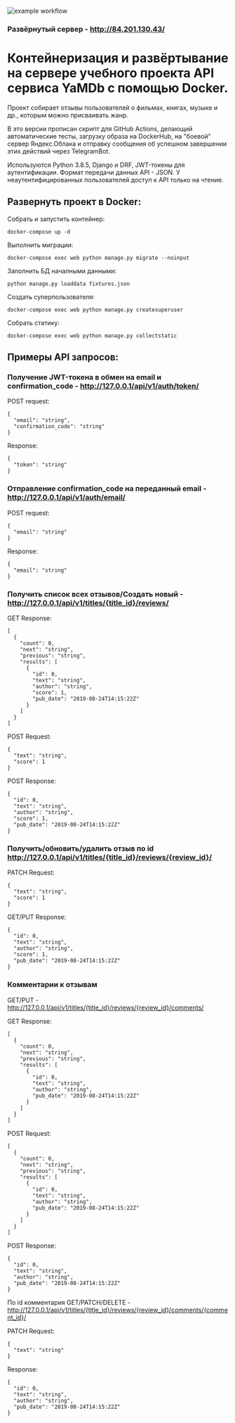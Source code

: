 ![example workflow](https://github.com/surdex/yamdb_final/actions/workflows/yamdb_workflow.yml/badge.svg)

### Развёрнутый сервер - http://84.201.130.43/

# Контейнеризация и развёртывание на сервере учебного проекта API сервиса YaMDb с помощью Docker.

Проект собирает отзывы пользователей о фильмах, книгах, музыке и др., которым можно присваивать жанр.

В это версии прописан скрипт для GitHub Actions, делающий автоматические тесты,
загрузку образа на DockerHub, на "боевой" сервер Яндекс.Облака и отправку
сообщения об успешном завершении этих действий через TelegramBot.

Используются Python 3.8.5, Django и DRF, JWT-токены для аутентификации.
Формат передачи данных API - JSON. У неаутентифицированных пользователей
доступ к API только на чтение.

## Развернуть проект в Docker:

Собрать и запустить контейнер:

```
docker-compose up -d
```

Выполнить миграции:

```
docker-compose exec web python manage.py migrate --noinput
```

Заполнить БД началными данными:

```
python manage.py loaddata fixtures.json
```

Создать суперпользователя:

```
docker-compose exec web python manage.py createsuperuser
```

Собрать статику:

```
docker-compose exec web python manage.py collectstatic
```

## Примеры API запросов:

### Получение JWT-токена в обмен на email и confirmation_code - http://127.0.0.1/api/v1/auth/token/

POST request:

```
{
  "email": "string",
  "confirmation_code": "string"
}
```

Response:

```
{
  "token": "string"
}
```


### Отправление confirmation_code на переданный email - http://127.0.0.1/api/v1/auth/email/

POST request:

```
{
  "email": "string"
}
```

Response:

```
{
  "email": "string"
}
```


### Получить список всех отзывов/Создать новый - http://127.0.0.1/api/v1/titles/{title_id}/reviews/

GET Response:

```
[
  {
    "count": 0,
    "next": "string",
    "previous": "string",
    "results": [
      {
        "id": 0,
        "text": "string",
        "author": "string",
        "score": 1,
        "pub_date": "2019-08-24T14:15:22Z"
      }
    ]
  }
]
```

POST Request:

```
{
  "text": "string",
  "score": 1
}
```

POST Response:

```
{
  "id": 0,
  "text": "string",
  "author": "string",
  "score": 1,
  "pub_date": "2019-08-24T14:15:22Z"
}
```


### Получить/обновить/удалить отзыв по id http://127.0.0.1/api/v1/titles/{title_id}/reviews/{review_id}/

PATCH Request:

```
{
  "text": "string",
  "score": 1
}
```

GET/PUT Response:

```
{
  "id": 0,
  "text": "string",
  "author": "string",
  "score": 1,
  "pub_date": "2019-08-24T14:15:22Z"
}
```

### Комментарии к отзывам

GET/PUT - http://127.0.0.1/api/v1/titles/{title_id}/reviews/{review_id}/comments/

GET Response:

```
[
  {
    "count": 0,
    "next": "string",
    "previous": "string",
    "results": [
      {
        "id": 0,
        "text": "string",
        "author": "string",
        "pub_date": "2019-08-24T14:15:22Z"
      }
    ]
  }
]
```

POST Request:

```
[
  {
    "count": 0,
    "next": "string",
    "previous": "string",
    "results": [
      {
        "id": 0,
        "text": "string",
        "author": "string",
        "pub_date": "2019-08-24T14:15:22Z"
      }
    ]
  }
]
```

POST Response:

```
{
  "id": 0,
  "text": "string",
  "author": "string",
  "pub_date": "2019-08-24T14:15:22Z"
}
```

По id комментария GET/PATCH/DELETE -
http://127.0.0.1/api/v1/titles/{title_id}/reviews/{review_id}/comments/{comment_id}/

PATCH Request:

```
{
  "text": "string"
}
```

Response:

```
{
  "id": 0,
  "text": "string",
  "author": "string",
  "pub_date": "2019-08-24T14:15:22Z"
}
```
